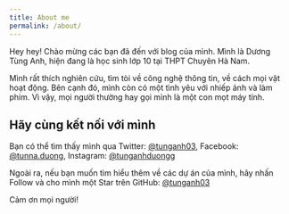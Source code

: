 ```yaml
---
title: About me
permalink: /about/
---
```


<p class="lead">Hey hey! Chào mừng các bạn đã đến với blog của mình. Mình là Dương Tùng Anh, hiện đang là học sinh lớp 10 tại THPT Chuyên Hà Nam.</p>

Mình rất thích nghiên cứu, tìm tòi về công nghệ thông tin, về cách mọi vật hoạt động. Bên cạnh đó, mình còn có một tình yêu với nhiếp ảnh và làm phim. Vì vậy, mọi người thường hay gọi mình là một con mọt máy tính.

## Hãy cùng kết nối với mình

Bạn có thể tìm thấy mình qua Twitter: [@tunganh03](https://twitter.com/tunganh03), Facebook: [@tunna.duong](https://facebook.com/tunna.duong), Instagram: [@tunganhduongg](https://instagram.com/tunganhduongg)

Ngoài ra, nếu bạn muốn tìm hiểu thêm về các dự án của mình, hãy nhấn Follow và cho mình một Star trên GitHub: [@tunganh03](https://github.com/tunganh03)

Cảm ơn mọi người!


